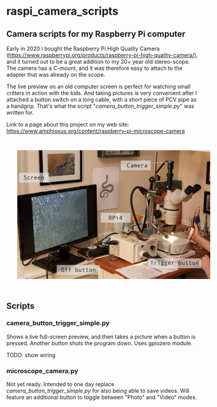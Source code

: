 # raspi_camera_scripts


## Camera scripts for my Raspberry Pi computer

Early in 2020 I bought the Raspberry Pi High Quality Camera (https://www.raspberrypi.org/products/raspberry-pi-high-quality-camera/), and it turned out to be a great addition to my 20+ year old stereo-scope. The camera has a C-mount, and it was therefore easy to attach to the adapter that was already on the scope.

The live preview on an old computer screen is perfect for watching small critters in action with the kids. And taking pictures is very convenient after I attached a button switch on a long cable, with a short piece of PCV pipe as a handgrip. That's what the script "*camera_button_trigger_simple.py*" was written for.

Link to a page about this project on my web site: https://www.amphioxus.org/content/raspberry-pi-microscope-camera



<div style="width: 100%;">
<img style="padding: 2em;" align="center" src="images/stereoscope.jpg">
</div>




## Scripts

### camera_button_trigger_simple.py

Shows a live full-screen preview, and then takes a picture when a button is pressed. Another button shuts the program down. Uses gpiozero module.



TODO: show wiring



### microscope_camera.py

Not yet ready. Intended to one day replace *camera_button_trigger_simple.py* for also being able to save videos. Will feature an additional button to toggle between "Photo" and "Video" modes.





